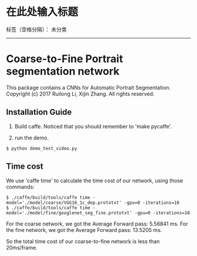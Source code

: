 # 在此处输入标题

标签（空格分隔）： 未分类

---
# Coarse-to-Fine Portrait segmentation network

This package contains a CNNs for Automatic Portrait Segmentation.
Copyright (c) 2017 Ruilong Li, Xijin Zhang. All rights reserved. 

## Installation Guide

1. Build caffe. Noticed that you should remember to 'make pycaffe'.

2. run the demo.

``` 
$ python demo_test_video.py 
```

## Time cost

We use 'caffe time' to calculate the time cost of our network, using those commands:
```
$ ./caffe/build/tools/caffe time -model='./model/coarse/VGG16_1c_dep.prototxt' -gpu=0 -iterations=10
$ ./caffe/build/tools/caffe time -model='./model/fine/googlenet_seg_fine.prototxt' -gpu=0 -iterations=10
```

For the coarse network, we got the Average Forward pass: 5.56841 ms.
For the fine network, we got the Average Forward pass: 13.5205 ms.

So the total time cost of our coarse-to-fine network is less than 20ms/frame.






